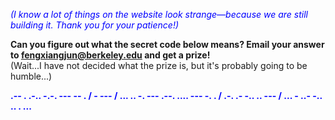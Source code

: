 *<span style="color: blue;">(I know a lot of things on the website look strange—because we are still building it. Thank you for your patience!)</span>*  

**Can you figure out what the secret code below means? Email your answer to fengxiangjun@berkeley.edu and get a prize!**  
(Wait...I have not decided what the prize is, but it's probably going to be humble...)

****<span style="color: blue;">.-- . .-.. -.-. --- -- . / - --- / ... .. -. --- .--. .... --- -. . / .-. .- -.. .. --- / ... - ..- -.. .. . ...</span>****    


